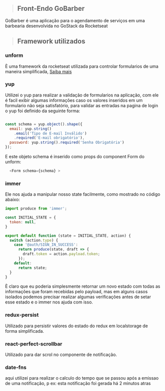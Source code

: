 > ## Front-Endo GoBarber

GoBarber é uma aplicação para o agendamento de serviços em uma barbearia desenvolvida no GoStack da Rocketseat


> ## Framework utilizados

### unform
È  uma framework da rocketseat utilizada para controlar formularios de uma maneira simplificada, [Saiba mais](https://github.com/Rocketseat/unform)

### yup 
Utilizei o yup para realizar a validação de formularios na aplicação, com ele é facil exibir algumas informações caso os valores inseridos em um formulario não seja satisfatório, para validar as entradas na pagina de login o yup foi definido da seguinte forma:

```javascript

const schema = yup.object().shape({
  email: yup.string()
    .email('Tipo de E-mail Inválido')
    .required('E-mail obrigatório'),
  password: yup.string().required('Senha Obrigatória')
});

```

E este objeto schema é inserido como props do component Form do unform: 
```javascript
  <Form schema={schema} >
```

### immer
Ele nos ajuda a manipular nosso state facilmente, como mostrado no código abaixo:
```javascript
import produce from 'immer';

const INITIAL_STATE = {
  token: null,
}

export default function (state = INITIAL_STATE, action) {
  switch (action.type) {
    case '@auth/SIGN_IN_SUCCESS':
      return produce(state, draft => {
        draft.token = action.payload.token;
      });
    default:
      return state;
  }
}
```

È claro que eu poderia simplesmente retornar um novo estado com todas as informações que foram recebidas pelo payload, mas em alguns casos isolados podemos precisar realizar algumas verificações antes de setar esse estado e o immer nos ajuda com isso.
 

### redux-persist
Utilizado para persistir valores do estado do redux em localstorage de forma simplificada.

### react-perfect-scrollbar
Utilizado para dar scrol no componente de notificação.

### date-fns
aqui utilizei para realizar o calculo do tempo que se passou após a emissao de uma notificação, p ex: esta notificação foi gerada há 2 minutos atras